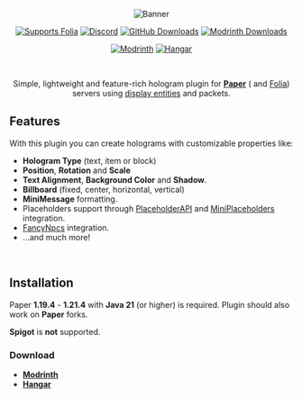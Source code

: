 <div align="center">

![Banner](../../docs/src/static/logos-and-banners/fancyholograms-banner.png)

[![Supports Folia](https://img.shields.io/badge/folia-supported-%23F9D879?labelColor=%2313154E&color=%234A44A6)](https://papermc.io/software/folia)
[![Discord](https://img.shields.io/discord/899740810956910683?cacheSeconds=3600&logo=discord&logoColor=white&label=%20&labelColor=%235865F2&color=%23707BF4)](https://discord.gg/ZUgYCEJUEx)
[![GitHub Downloads](https://img.shields.io/github/downloads/FancyMcPlugins/FancyHolograms/total?logo=github&labelColor=%2324292F&color=%23454F5A)](https://github.com/FancyMcPlugins/FancyHolograms/releases/latest)
[![Modrinth Downloads](https://img.shields.io/modrinth/dt/fancyholograms?logo=modrinth&logoColor=white&label=downloads&labelColor=%23139549&color=%2318c25f)](https://modrinth.com/plugin/fancyholograms)

[![Modrinth](https://cdn.jsdelivr.net/npm/@intergrav/devins-badges@3/assets/compact/available/modrinth_vector.svg)](https://modrinth.com/plugin/fancyholograms)
[![Hangar](https://cdn.jsdelivr.net/npm/@intergrav/devins-badges@3/assets/compact/available/hangar_vector.svg)](https://hangar.papermc.io/Oliver/FancyHolograms)

<br />

Simple, lightweight and feature-rich hologram plugin for **[Paper](https://papermc.io/software/paper)** (
and [Folia](https://papermc.io/software/folia)) servers using [display entities](https://minecraft.wiki/w/Display)
and packets.

</div>

## Features

With this plugin you can create holograms with customizable properties like:

- **Hologram Type** (text, item or block)
- **Position**, **Rotation** and **Scale**
- **Text Alignment**, **Background Color** and **Shadow**.
- **Billboard** (fixed, center, horizontal, vertical)
- **MiniMessage** formatting.
- Placeholders support through [PlaceholderAPI](https://github.com/PlaceholderAPI/PlaceholderAPI)
  and [MiniPlaceholders](https://github.com/MiniPlaceholders/MiniPlaceholders) integration.
- [FancyNpcs](ttps://github.com/FancyMcPlugins/FancyNpcs) integration.
- ...and much more!

<br />

## Installation

Paper **1.19.4** - **1.21.4** with **Java 21** (or higher) is required. Plugin should also work on **Paper** forks.

**Spigot** is **not** supported.

### Download

- **[Modrinth](https://modrinth.com/plugin/fancyholograms)**
- **[Hangar](https://hangar.papermc.io/Oliver/FancyHolograms)**
